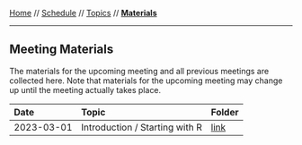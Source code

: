 [Home](../README.md) // [Schedule](../schedule.md) // [Topics](../topics.md) // **[Materials](materials.md)**

---

## Meeting Materials

The materials for the upcoming meeting and all previous meetings are collected here. Note that materials for the upcoming meeting may change up until the meeting actually takes place.

Date | Topic | Folder
:--- | :---- | :--------
2023-03-01 | Introduction / Starting with R | [link](https://github.com/wviechtb/scrum-club/tree/master/materials/2023-03-01)
